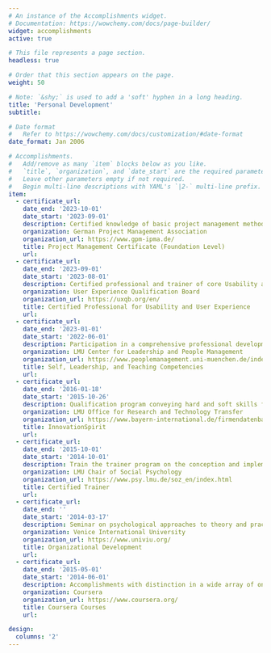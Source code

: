 ```yaml
---
# An instance of the Accomplishments widget.
# Documentation: https://wowchemy.com/docs/page-builder/
widget: accomplishments
active: true

# This file represents a page section.
headless: true

# Order that this section appears on the page.
weight: 50

# Note: `&shy;` is used to add a 'soft' hyphen in a long heading.
title: 'Personal Development'
subtitle:

# Date format
#   Refer to https://wowchemy.com/docs/customization/#date-format
date_format: Jan 2006

# Accomplishments.
#   Add/remove as many `item` blocks below as you like.
#   `title`, `organization`, and `date_start` are the required parameters.
#   Leave other parameters empty if not required.
#   Begin multi-line descriptions with YAML's `|2-` multi-line prefix.
item:
  - certificate_url:
    date_end: '2023-10-01'
    date_start: '2023-09-01'
    description: Certified knowledge of basic project management methods and competencies for effective project contribution
    organization: German Project Management Association
    organization_url: https://www.gpm-ipma.de/
    title: Project Management Certificate (Foundation Level)
    url:
  - certificate_url:
    date_end: '2023-09-01'
    date_start: '2023-08-01'
    description: Certified professional and trainer of core Usability and User Experience concepts (e.g., human-centered design process, specifying user requirements, usability testing)
    organization: User Experience Qualification Board
    organization_url: https://uxqb.org/en/
    title: Certified Professional for Usability and User Experience
    url:
  - certificate_url:
    date_end: '2023-01-01'
    date_start: '2022-06-01'
    description: Participation in a comprehensive professional development curriculum (more than 40 hours) in the areas of leadership, collaboration, teaching and communication
    organization: LMU Center for Leadership and People Management
    organization_url: https://www.peoplemanagement.uni-muenchen.de/index.html
    title: Self, Leadership, and Teaching Competencies
    url:
  - certificate_url:
    date_end: '2016-01-18'
    date_start: '2015-10-26'
    description: Qualification program conveying hard and soft skills for developing and implementing business ideas and entrepreneurial projects
    organization: LMU Office for Research and Technology Transfer
    organization_url: https://www.bayern-international.de/firmendatenbank/firmendetails/ludwig-maximilians-universitaet-muenchen-kontaktstelle-fuer-forschungs-und-technologietransfer-kft-33152
    title: InnovationSpirit
    url:
  - certificate_url:
    date_end: '2015-10-01'
    date_start: '2014-10-01'
    description: Train the trainer program on the conception and implementation of trainings and workshops with a focus on teaching social skills
    organization: LMU Chair of Social Psychology 
    organization_url: https://www.psy.lmu.de/soz_en/index.html
    title: Certified Trainer
    url:
  - certificate_url:
    date_end: ''
    date_start: '2014-03-17'
    description: Seminar on psychological approaches to theory and practice of organizational development conducted by the LMU Chair of Economic and Organizational Psychology in cooperation with the Venice International University
    organization: Venice International University
    organization_url: https://www.univiu.org/
    title: Organizational Development
    url:
  - certificate_url:
    date_end: '2015-05-01'
    date_start: '2014-06-01'
    description: Accomplishments with distinction in a wide array of online courses on topics like competitive strategy, model thinking, business idea development, and programming in Python as well as HTML, CSS, and JavaScript 
    organization: Coursera
    organization_url: https://www.coursera.org/
    title: Coursera Courses
    url:

design:
  columns: '2'
---
```

